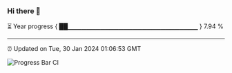 ### Hi there 👋

⏳ Year progress { ██▁▁▁▁▁▁▁▁▁▁▁▁▁▁▁▁▁▁▁▁▁▁▁▁▁▁▁▁ } 7.94 %

---

⏰ Updated on Tue, 30 Jan 2024 01:06:53 GMT

![Progress Bar CI](https://github.com/liununu/liununu/workflows/Progress%20Bar%20CI/badge.svg)
